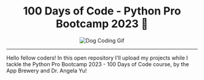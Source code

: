 <h1 align=center>
100 Days of Code - Python Pro Bootcamp 2023 🐍
</h1>

<p align=center>
<img src="https://studio.code.org/v3/assets/ibMlC85MzOkNiXIBSmWkb-0MKr4VEZ9_AZR5Qs1Hyw4/petshop_intro.gif" alt="Dog Coding Gif">
</p>

___

<p>Hello fellow coders! In this open repository I'll upload my projects while I tackle the Python Pro Bootcamp 2023 - 100 Days of Code course, by the App Brewery and Dr. Angela Yu!</p>




